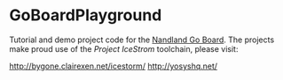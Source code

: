 # GoBoardPlayground

Tutorial and demo project code for the [Nandland Go Board](https://www.nandland.com/goboard/introduction.html).
The projects make proud use of the *Project IceStrom* toolchain, please visit:

http://bygone.clairexen.net/icestorm/
http://yosyshq.net/
